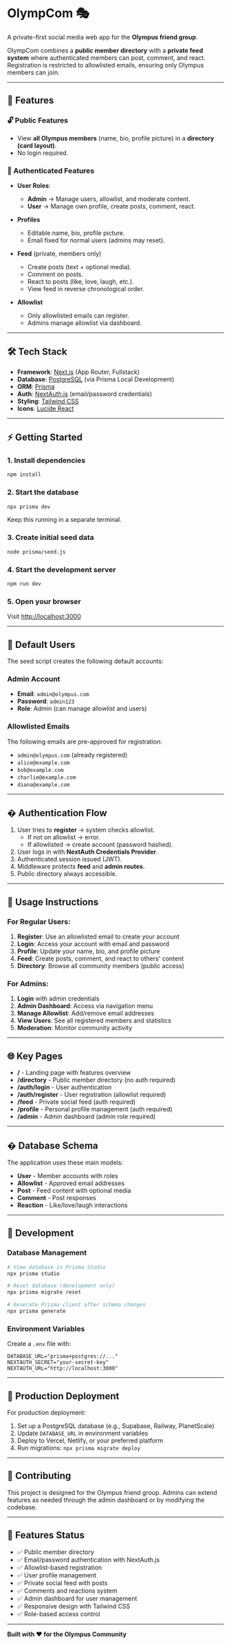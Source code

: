 # OlympCom 🎭  
A private-first social media web app for the **Olympus friend group**.  

OlympCom combines a **public member directory** with a **private feed system** where authenticated members can post, comment, and react. Registration is restricted to allowlisted emails, ensuring only Olympus members can join.  

---

## 🚀 Features  

### 🔓 Public Features  
- View **all Olympus members** (name, bio, profile picture) in a **directory (card layout)**.  
- No login required.  

### 🔑 Authenticated Features  
- **User Roles**:  
  - **Admin** → Manage users, allowlist, and moderate content.  
  - **User** → Manage own profile, create posts, comment, react.  

- **Profiles**  
  - Editable name, bio, profile picture.  
  - Email fixed for normal users (admins may reset).  

- **Feed** (private, members only)  
  - Create posts (text + optional media).  
  - Comment on posts.  
  - React to posts (like, love, laugh, etc.).  
  - View feed in reverse chronological order.  

- **Allowlist**  
  - Only allowlisted emails can register.  
  - Admins manage allowlist via dashboard.  

---

## 🛠 Tech Stack  

- **Framework**: [Next.js](https://nextjs.org/) (App Router, Fullstack)  
- **Database**: [PostgreSQL](https://postgresql.org/) (via Prisma Local Development)  
- **ORM**: [Prisma](https://prisma.io/)  
- **Auth**: [NextAuth.js](https://next-auth.js.org/) (email/password credentials)  
- **Styling**: [Tailwind CSS](https://tailwindcss.com/)
- **Icons**: [Lucide React](https://lucide.dev/)

---

## ⚡ Getting Started  

### 1. Install dependencies  
```bash
npm install
```

### 2. Start the database  
```bash
npx prisma dev
```
Keep this running in a separate terminal.

### 3. Create initial seed data
```bash
node prisma/seed.js
```

### 4. Start the development server  
```bash
npm run dev
```

### 5. Open your browser
Visit [http://localhost:3000](http://localhost:3000)

---

## 👥 Default Users

The seed script creates the following default accounts:

### Admin Account
- **Email**: `admin@olympus.com`
- **Password**: `admin123`
- **Role**: Admin (can manage allowlist and users)

### Allowlisted Emails
The following emails are pre-approved for registration:
- `admin@olympus.com` (already registered)
- `alice@example.com`
- `bob@example.com`
- `charlie@example.com`
- `diana@example.com`

---

## � Authentication Flow  

1. User tries to **register** → system checks allowlist.  
   - If not on allowlist → error.  
   - If allowlisted → create account (password hashed).  
2. User logs in with **NextAuth Credentials Provider**.  
3. Authenticated session issued (JWT).  
4. Middleware protects **feed** and **admin routes**.  
5. Public directory always accessible.  

---

## 📱 Usage Instructions

### For Regular Users:
1. **Register**: Use an allowlisted email to create your account
2. **Login**: Access your account with email and password
3. **Profile**: Update your name, bio, and profile picture
4. **Feed**: Create posts, comment, and react to others' content
5. **Directory**: Browse all community members (public access)

### For Admins:
1. **Login** with admin credentials
2. **Admin Dashboard**: Access via navigation menu
3. **Manage Allowlist**: Add/remove email addresses
4. **View Users**: See all registered members and statistics
5. **Moderation**: Monitor community activity

---

## 🌐 Key Pages

- **/** - Landing page with features overview
- **/directory** - Public member directory (no auth required)
- **/auth/login** - User authentication
- **/auth/register** - User registration (allowlist required)
- **/feed** - Private social feed (auth required)
- **/profile** - Personal profile management (auth required)
- **/admin** - Admin dashboard (admin role required)

---

## �️ Database Schema

The application uses these main models:
- **User** - Member accounts with roles
- **Allowlist** - Approved email addresses
- **Post** - Feed content with optional media
- **Comment** - Post responses
- **Reaction** - Like/love/laugh interactions

---

## 🔧 Development

### Database Management
```bash
# View database in Prisma Studio
npx prisma studio

# Reset database (development only)
npx prisma migrate reset

# Generate Prisma client after schema changes
npx prisma generate
```

### Environment Variables
Create a `.env` file with:
```env
DATABASE_URL="prisma+postgres://..."
NEXTAUTH_SECRET="your-secret-key"
NEXTAUTH_URL="http://localhost:3000"
```

---

## 🚢 Production Deployment

For production deployment:
1. Set up a PostgreSQL database (e.g., Supabase, Railway, PlanetScale)
2. Update `DATABASE_URL` in environment variables
3. Deploy to Vercel, Netlify, or your preferred platform
4. Run migrations: `npx prisma migrate deploy`

---

## 📝 Contributing  

This project is designed for the Olympus friend group. Admins can extend features as needed through the admin dashboard or by modifying the codebase.

---

## 🎯 Features Status

- ✅ Public member directory
- ✅ Email/password authentication with NextAuth.js
- ✅ Allowlist-based registration
- ✅ User profile management
- ✅ Private social feed with posts
- ✅ Comments and reactions system
- ✅ Admin dashboard for user management
- ✅ Responsive design with Tailwind CSS
- ✅ Role-based access control

---

**Built with ❤️ for the Olympus Community**  